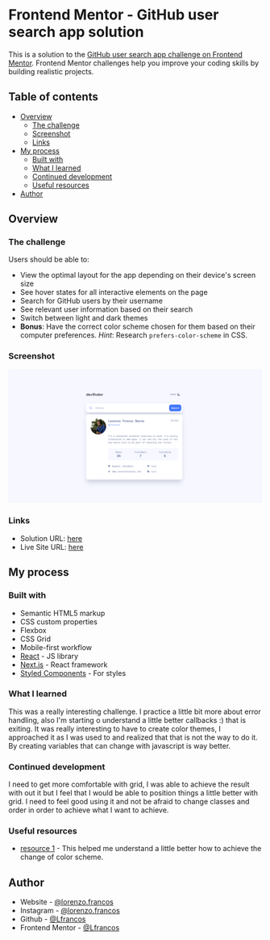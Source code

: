 # Frontend Mentor - GitHub user search app solution

This is a solution to the [GitHub user search app challenge on Frontend Mentor](https://www.frontendmentor.io/challenges/github-user-search-app-Q09YOgaH6). Frontend Mentor challenges help you improve your coding skills by building realistic projects.

## Table of contents

- [Overview](#overview)
  - [The challenge](#the-challenge)
  - [Screenshot](#screenshot)
  - [Links](#links)
- [My process](#my-process)
  - [Built with](#built-with)
  - [What I learned](#what-i-learned)
  - [Continued development](#continued-development)
  - [Useful resources](#useful-resources)
- [Author](#author)


## Overview

### The challenge

Users should be able to:

- View the optimal layout for the app depending on their device's screen size
- See hover states for all interactive elements on the page
- Search for GitHub users by their username
- See relevant user information based on their search
- Switch between light and dark themes
- **Bonus**: Have the correct color scheme chosen for them based on their computer preferences. _Hint_: Research `prefers-color-scheme` in CSS.

### Screenshot

![](./design/screenshot-01.png)


### Links

- Solution URL: [here](https://github.com/Lfrancos/github-user-search-app)
- Live Site URL: [here](https://lfrancos.github.io/github-user-search-app/)

## My process

### Built with

- Semantic HTML5 markup
- CSS custom properties
- Flexbox
- CSS Grid
- Mobile-first workflow
- [React](https://reactjs.org/) - JS library
- [Next.js](https://nextjs.org/) - React framework
- [Styled Components](https://styled-components.com/) - For styles


### What I learned

This was a really interesting challenge. I practice a little bit more about error handling, also I'm starting o understand a little better callbacks :) that is exiting.
It was really interesting to have to create color themes, I approached it as I was used to and realized that that is not the way to do it. By creating variables that can change with javascript is way better.

### Continued development

I need to get more comfortable with grid, I was able to achieve the result with out it but I feel that I would be able to position things a little better with grid. I need to feel good using it and not be afraid to change classes and order in order to achieve what I want to achieve.

### Useful resources

- [resource 1](https://webdesign.tutsplus.com/tutorials/color-schemes-with-css-variables-and-javascript--cms-36989) - This helped me understand a little better how to achieve the change of color scheme.

## Author

- Website - [@lorenzo.francos](https://www.lorenzofrancos.com)
- Instagram - [@lorenzo.francos](https://www.instagram.com/lorenzo.francos/?hl=en)
- Github - [@Lfrancos](https://github.com/Lfrancos)
- Frontend Mentor - [@Lfrancos](https://www.frontendmentor.io/profile/Lfrancos)
